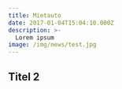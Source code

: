 ```yaml
---
title: Mietauto
date: 2017-01-04T15:04:10.000Z
description: >-
  Lorem ipsum
image: /img/news/test.jpg
---
```


## Titel 2